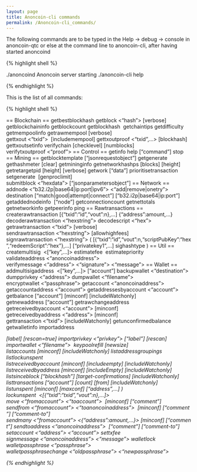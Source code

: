 ```yaml
---
layout: page
title: Anoncoin-cli commands
permalink: /Anoncoin-cli_commands/
---
```


The following commands are to be typed in the Help -&gt; debug -&gt; console in anoncoin-qtc or else at the command line to anoncoin-cli, after having started anoncoind

{% highlight shell %}

./anoncoind
Anoncoin server starting
./anoncoin-cli help

{% endhighlight %}



This is the list of all commands:

{% highlight shell %}

== Blockchain ==
getbestblockhash
getblock <“hash”> [verbose]
getblockchaininfo
getblockcount
getblockhash <index>
getchaintips
getdifficulty
getmempoolinfo
getrawmempool [verbose]
gettxout <“txid”> <n> [includemempool]
gettxoutproof <“txid”,...> [blockhash]
gettxoutsetinfo
verifychain [checklevel] [numblocks]
verifytxoutproof <“proof”>
== Control ==
getinfo
help [“command”]
stop
== Mining ==
getblocktemplate [“jsonrequestobject”]
getgenerate
gethashmeter [clear]
getmininginfo
getnetworkhashps [blocks] [height]
getretargetpid [height] [verbose]
getwork [“data”]
prioritisetransaction <txid> <priority delta> <fee delta>
setgenerate <generate> [genproclimit]
submitblock <“hexdata”> [“jsonparametersobject”]
== Network ==
addnode <“b32.i2p|base64|ip:port|ipv6”> <“add|remove|onetry”>
destination [“match|good|attempt|connect”] [“b32.i2p|base64|ip:port”]
getaddednodeinfo <dns> [“node”]
getconnectioncount
getnettotals
getnetworkinfo
getpeerinfo
ping
== Rawtransactions ==
createrawtransaction [{“txid”:“id”,“vout”:n},...] {“address”:amount,...}
decoderawtransaction <“hexstring”>
decodescript <“hex”>
getrawtransaction <“txid”> [verbose]
sendrawtransaction <“hexstring”> [allowhighfees]
signrawtransaction <“hexstring”> ( [{“txid”:“id”,“vout”:n,“scriptPubKey”:“hex”,“redeemScript”:“hex”},...] [“privatekey1”,...] sighashtype )
== Util ==
createmultisig <nrequired> <[“key”,...]>
estimatefee <nblocks>
estimatepriority <nblocks>
validateaddress <“anoncoinaddress”>
verifymessage <“address”> <“signature”> <“message”>
== Wallet ==
addmultisigaddress <nrequired> <[“key”,...]> [“account”]
backupwallet <“destination”>
dumpprivkey <“address”>
dumpwallet <“filename”>
encryptwallet <“passphrase”>
getaccount <“anoncoinaddress”>
getaccountaddress <“account”>
getaddressesbyaccount <“account”>
getbalance [“account”] [minconf] [includeWatchonly]
getnewaddress [“account”]
getrawchangeaddress
getreceivedbyaccount <“account”> [minconf]
getreceivedbyaddress <“address”> [minconf]
gettransaction <“txid”> [includeWatchonly]
getunconfirmedbalance
getwalletinfo
importaddress <address> [label] [rescan=true]
importprivkey <“privkey”> [“label”] [rescan]
importwallet <“filename”> 
keypoolrefill [newsize]
listaccounts [minconf] [includeWatchonly]
listaddressgroupings
listlockunspent
listreceivedbyaccount [minconf] [includeempty] [includeWatchonly]
listreceivedbyaddress [minconf] [includeEmpty] [includeWatchonly]
listsinceblock [“blockhash”] [target-confirmations] [includeWatchonly]
listtransactions [“account”] [count] [from] [includeWatchonly]
listunspent [minconf] [maxconf] [“address”,...] )
lockunspent <unlock> <[{“txid”:“txid”,“vout”:n},...]>
move <“fromaccount”> <“toaccount”> <amount> [minconf] [“comment”]
sendfrom <“fromaccount”> <“toanoncoinaddress”> <amount> [minconf] [“comment”] [“comment-to”]
sendmany <“fromaccount”> <{“address”:amount,...}> [minconf] [“comment”]
sendtoaddress <“anoncoinaddress”> <amount> [“comment”] [“comment-to”]
setaccount <“address”> <“account”>
settxfee <amount>
signmessage <“anoncoinaddress”> <“message”>
walletlock
walletpassphrase <“passphrase”> <timeout>
walletpassphrasechange <“oldpassphrase”> <“newpassphrase”>

{% endhighlight %}